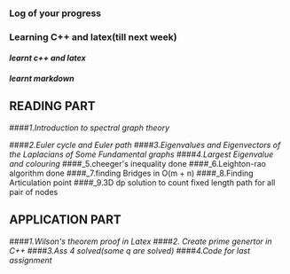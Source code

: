 ### Log of your progress
### Learning C++ and latex(till next week)
#### _learnt c++ and latex_
#### _learnt markdown_
 
 ## READING PART
####_*1.Introduction to spectral graph theory*_

####_2.Euler cycle and Euler path_
####_3.Eigenvalues and Eigenvectors of the Laplacians of Some Fundamental graphs_
####_4.Largest Eigenvalue and colouring_
####_5.cheeger's inequality done
####_6.Leighton-rao algorithm done
####_7.finding Bridges in O(m + n)
####_8.Finding Articulation point
####_9.3D dp solution to count fixed length path for all pair of nodes

 ## APPLICATION PART
####_1.Wilson's theorem proof in Latex_
####_2. Create prime genertor in C++_
####_3.Ass 4 solved(some q are solved)_
####_4.Code for last assignment_

